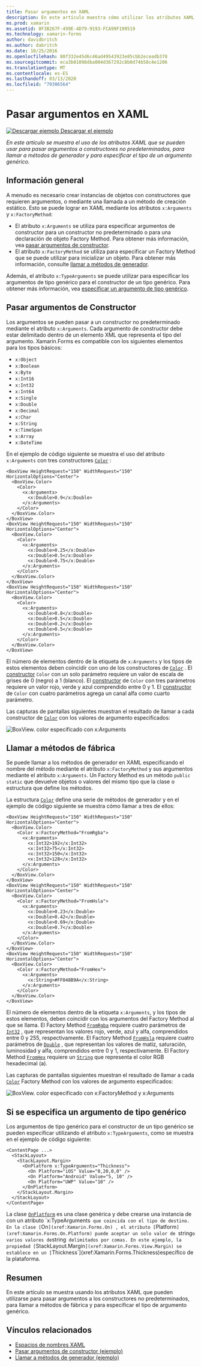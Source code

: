 ```yaml
---
title: Pasar argumentos en XAML
description: En este artículo muestra cómo utilizar los atributos XAML que pueden utilizarse para pasar argumentos a los constructores no predeterminados, para llamar a métodos de fábrica y para especificar el tipo de argumento genérico.
ms.prod: xamarin
ms.assetid: 8F3B267F-499E-4D79-9193-FCA99F199519
ms.technology: xamarin-forms
author: davidbritch
ms.author: dabritch
ms.date: 10/25/2016
ms.openlocfilehash: 80f332e45d6c46ad49543923e85cbb2eceadb378
ms.sourcegitcommit: eca3b01098dba004d367292c8b0d74b58c4e1206
ms.translationtype: MT
ms.contentlocale: es-ES
ms.lasthandoff: 03/13/2020
ms.locfileid: "79306564"
---
```

# <a name="passing-arguments-in-xaml"></a>Pasar argumentos en XAML

[![Descargar ejemplo](~/media/shared/download.png) Descargar el ejemplo](https://docs.microsoft.com/samples/xamarin/xamarin-forms-samples/xaml-passingconstructorarguments)

_En este artículo se muestra el uso de los atributos XAML que se pueden usar para pasar argumentos a constructores no predeterminados, para llamar a métodos de generador y para especificar el tipo de un argumento genérico._

## <a name="overview"></a>Información general

A menudo es necesario crear instancias de objetos con constructores que requieren argumentos, o mediante una llamada a un método de creación estático. Esto se puede lograr en XAML mediante los atributos `x:Arguments` y `x:FactoryMethod`:

- El atributo `x:Arguments` se utiliza para especificar argumentos de constructor para un constructor no predeterminado o para una declaración de objeto Factory Method. Para obtener más información, vea [pasar argumentos de constructor](#constructor_arguments).
- El atributo `x:FactoryMethod` se utiliza para especificar un Factory Method que se puede utilizar para inicializar un objeto. Para obtener más información, consulte [llamar a métodos de generador](#factory_methods).

Además, el atributo `x:TypeArguments` se puede utilizar para especificar los argumentos de tipo genérico para el constructor de un tipo genérico. Para obtener más información, vea [especificar un argumento de tipo genérico](#generic_type_arguments).

<a name="constructor_arguments" />

## <a name="passing-constructor-arguments"></a>Pasar argumentos de Constructor

Los argumentos se pueden pasar a un constructor no predeterminado mediante el atributo `x:Arguments`. Cada argumento de constructor debe estar delimitado dentro de un elemento XML que representa el tipo del argumento. Xamarin.Forms es compatible con los siguientes elementos para los tipos básicos:

- `x:Object`
- `x:Boolean`
- `x:Byte`
- `x:Int16`
- `x:Int32`
- `x:Int64`
- `x:Single`
- `x:Double`
- `x:Decimal`
- `x:Char`
- `x:String`
- `x:TimeSpan`
- `x:Array`
- `x:DateTime`

En el ejemplo de código siguiente se muestra el uso del atributo `x:Arguments` con tres constructores [`Color`](xref:Xamarin.Forms.Color) :

```xaml
<BoxView HeightRequest="150" WidthRequest="150" HorizontalOptions="Center">
  <BoxView.Color>
    <Color>
      <x:Arguments>
        <x:Double>0.9</x:Double>
      </x:Arguments>
    </Color>
  </BoxView.Color>
</BoxView>
<BoxView HeightRequest="150" WidthRequest="150" HorizontalOptions="Center">
  <BoxView.Color>
    <Color>
      <x:Arguments>
        <x:Double>0.25</x:Double>
        <x:Double>0.5</x:Double>
        <x:Double>0.75</x:Double>
      </x:Arguments>
    </Color>
  </BoxView.Color>
</BoxView>
<BoxView HeightRequest="150" WidthRequest="150" HorizontalOptions="Center">
  <BoxView.Color>
    <Color>
      <x:Arguments>
        <x:Double>0.8</x:Double>
        <x:Double>0.5</x:Double>
        <x:Double>0.2</x:Double>
        <x:Double>0.5</x:Double>
      </x:Arguments>
    </Color>
  </BoxView.Color>
</BoxView>
```

El número de elementos dentro de la etiqueta de `x:Arguments` y los tipos de estos elementos deben coincidir con uno de los constructores de [`Color`](xref:Xamarin.Forms.Color) . El [constructor](xref:Xamarin.Forms.Color.%23ctor(System.Double)) `Color` con un solo parámetro requiere un valor de escala de grises de 0 (negro) a 1 (blanco). El [constructor](xref:Xamarin.Forms.Color.%23ctor(System.Double,System.Double,System.Double)) de `Color` con tres parámetros requiere un valor rojo, verde y azul comprendido entre 0 y 1. El [constructor](xref:Xamarin.Forms.Color.%23ctor(System.Double,System.Double,System.Double,System.Double)) de `Color` con cuatro parámetros agrega un canal alfa como cuarto parámetro.

Las capturas de pantallas siguientes muestran el resultado de llamar a cada constructor de [`Color`](xref:Xamarin.Forms.Color) con los valores de argumento especificados:

![BoxView. color especificado con x:Arguments](passing-arguments-images/passing-arguments.png)

<a name="factory_methods" />

## <a name="calling-factory-methods"></a>Llamar a métodos de fábrica

Se puede llamar a los métodos de generador en XAML especificando el nombre del método mediante el atributo `x:FactoryMethod` y sus argumentos mediante el atributo `x:Arguments`. Un Factory Method es un método `public static` que devuelve objetos o valores del mismo tipo que la clase o estructura que define los métodos.

La estructura [`Color`](xref:Xamarin.Forms.Color) define una serie de métodos de generador y en el ejemplo de código siguiente se muestra cómo llamar a tres de ellos:

```xaml
<BoxView HeightRequest="150" WidthRequest="150" HorizontalOptions="Center">
  <BoxView.Color>
    <Color x:FactoryMethod="FromRgba">
      <x:Arguments>
        <x:Int32>192</x:Int32>
        <x:Int32>75</x:Int32>
        <x:Int32>150</x:Int32>                        
        <x:Int32>128</x:Int32>
      </x:Arguments>
    </Color>
  </BoxView.Color>
</BoxView>
<BoxView HeightRequest="150" WidthRequest="150" HorizontalOptions="Center">
  <BoxView.Color>
    <Color x:FactoryMethod="FromHsla">
      <x:Arguments>
        <x:Double>0.23</x:Double>
        <x:Double>0.42</x:Double>
        <x:Double>0.69</x:Double>
        <x:Double>0.7</x:Double>
      </x:Arguments>
    </Color>
  </BoxView.Color>
</BoxView>
<BoxView HeightRequest="150" WidthRequest="150" HorizontalOptions="Center">
  <BoxView.Color>
    <Color x:FactoryMethod="FromHex">
      <x:Arguments>
        <x:String>#FF048B9A</x:String>
      </x:Arguments>
    </Color>
  </BoxView.Color>
</BoxView>
```

El número de elementos dentro de la etiqueta `x:Arguments`, y los tipos de estos elementos, deben coincidir con los argumentos del Factory Method al que se llama. El Factory Method [`FromRgba`](xref:Xamarin.Forms.Color.FromRgba(System.Int32,System.Int32,System.Int32,System.Int32)) requiere cuatro parámetros de [`Int32`](https://docs.microsoft.com/dotnet/api/system.int32) , que representan los valores rojo, verde, azul y alfa, comprendidos entre 0 y 255, respectivamente. El Factory Method [`FromHsla`](xref:Xamarin.Forms.Color.FromHsla(System.Double,System.Double,System.Double,System.Double)) requiere cuatro parámetros de [`Double`](https://docs.microsoft.com/dotnet/api/system.double) , que representan los valores de matiz, saturación, luminosidad y alfa, comprendidos entre 0 y 1, respectivamente. El Factory Method [`FromHex`](xref:Xamarin.Forms.Color.FromHex(System.String)) requiere un [`String`](https://docs.microsoft.com/dotnet/api/system.string) que representa el color RGB hexadecimal (a).

Las capturas de pantallas siguientes muestran el resultado de llamar a cada [`Color`](xref:Xamarin.Forms.Color) Factory Method con los valores de argumento especificados:

![BoxView. color especificado con x:FactoryMethod y x:Arguments](passing-arguments-images/factory-methods.png)

<a name="generic_type_arguments" />

## <a name="specifying-a-generic-type-argument"></a>Si se especifica un argumento de tipo genérico

Los argumentos de tipo genérico para el constructor de un tipo genérico se pueden especificar utilizando el atributo `x:TypeArguments`, como se muestra en el ejemplo de código siguiente:

```xaml
<ContentPage ...>
  <StackLayout>
    <StackLayout.Margin>
      <OnPlatform x:TypeArguments="Thickness">
        <On Platform="iOS" Value="0,20,0,0" />
        <On Platform="Android" Value="5, 10" />
        <On Platform="UWP" Value="10" />
      </OnPlatform>
    </StackLayout.Margin>
  </StackLayout>
</ContentPage>
```

La clase [`OnPlatform`](xref:Xamarin.Forms.OnPlatform`1) es una clase genérica y debe crearse una instancia de con un atributo `x:TypeArguments` que coincida con el tipo de destino. En la clase [`On`](xref:Xamarin.Forms.On) , el atributo [`Platform`](xref:Xamarin.Forms.On.Platform) puede aceptar un solo valor de `string` o varios valores de `string` delimitados por comas. En este ejemplo, la propiedad [`StackLayout.Margin`](xref:Xamarin.Forms.View.Margin) se establece en un [`Thickness`](xref:Xamarin.Forms.Thickness)específico de la plataforma.

## <a name="summary"></a>Resumen

En este artículo se muestra usando los atributos XAML que pueden utilizarse para pasar argumentos a los constructores no predeterminados, para llamar a métodos de fábrica y para especificar el tipo de argumento genérico.

## <a name="related-links"></a>Vínculos relacionados

- [Espacios de nombres XAML](~/xamarin-forms/xaml/namespaces.md)
- [Pasar argumentos de constructor (ejemplo)](https://docs.microsoft.com/samples/xamarin/xamarin-forms-samples/xaml-passingconstructorarguments)
- [Llamar a métodos de generador (ejemplo)](https://docs.microsoft.com/samples/xamarin/xamarin-forms-samples/xaml-callingfactorymethods)

